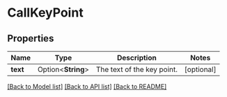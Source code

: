 # CallKeyPoint

## Properties

Name | Type | Description | Notes
------------ | ------------- | ------------- | -------------
**text** | Option<**String**> | The text of the key point. | [optional]

[[Back to Model list]](../README.md#documentation-for-models) [[Back to API list]](../README.md#documentation-for-api-endpoints) [[Back to README]](../README.md)


